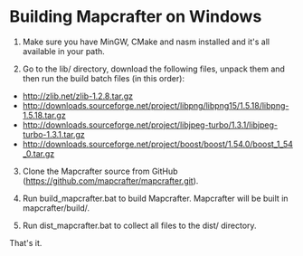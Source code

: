 # Building Mapcrafter on Windows #

1. Make sure you have MinGW, CMake and nasm installed and it's all available in your path.

2. Go to the lib/ directory, download the following files, unpack them and then run the build batch files (in this order):

* http://zlib.net/zlib-1.2.8.tar.gz
* http://downloads.sourceforge.net/project/libpng/libpng15/1.5.18/libpng-1.5.18.tar.gz
* http://downloads.sourceforge.net/project/libjpeg-turbo/1.3.1/libjpeg-turbo-1.3.1.tar.gz
* http://downloads.sourceforge.net/project/boost/boost/1.54.0/boost_1_54_0.tar.gz

3. Clone the Mapcrafter source from GitHub (https://github.com/mapcrafter/mapcrafter.git).

4. Run build_mapcrafter.bat to build Mapcrafter. Mapcrafter will be built in mapcrafter/build/.

5. Run dist_mapcrafter.bat to collect all files to the dist/ directory.

That's it.
